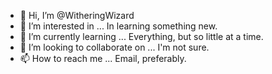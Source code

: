 - 👋 Hi, I’m @WitheringWizard
- 👀 I’m interested in ... In learning something new. 
- 🌱 I’m currently learning ... Everything, but so little at a time.
- 💞️ I’m looking to collaborate on ... I'm not sure.
- 📫 How to reach me ... Email, preferably.

<!---
WitheringWizard/WitheringWizard is a ✨ special ✨ repository because its `README.md` (this file) appears on your GitHub profile.
You can click the Preview link to take a look at your changes.
--->
